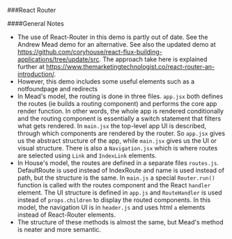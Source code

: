 ###React Router 

####General Notes  
- The use of React-Router in this demo is partly out of date. See the Andrew Mead demo for an alternative. See also the updated demo at https://github.com/coryhouse/react-flux-building-applications/tree/update/src. The approach take here is explained further at https://www.themarketingtechnologist.co/react-router-an-introduction/.  
- However, this demo includes some useful elements such as a notfoundpage and redirects  
- In Mead's model, the routing is done in three files. `app.jsx` both defines the routes (ie builds a routing component) and performs the core app render function. In other words, the whole app is rendered conditionally and the routing component is essentially a switch statement that filters what gets rendered. In `main.jsx` the top-level app UI is described, through which components are rendered by the router. So `app.jsx` gives us the abstract structure of the app, while `main.jsx` gives us the UI or visual structure. There is also a `Navigation.jsx` which is where routes are selected using `Link` and `IndexLink` elements.   
- In House's model, the routes are defined in a separate files `routes.js`. DefaultRoute is used instead of IndexRoute and name is used instead of path, but the structure is the same. In `main.js` a special `Router.run()` function is called with the routes component and the React `handler` element. The UI structure is defined in `app.js` and `RouteHandler` is used instead of `props.children` to display the routed components. In this model, the navigation UI is in `header.js` and uses html `a` elements instead of React-Router elements.   
- The structure of these methods is almost the same, but Mead's method is neater and more semantic.   
